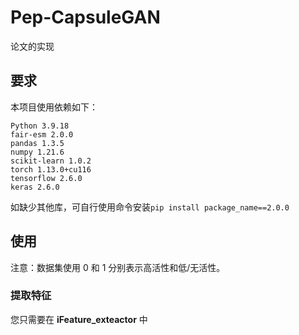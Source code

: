 # Pep-CapsuleGAN
论文的实现
## 要求
本项目使用依赖如下：
```
Python 3.9.18
fair-esm 2.0.0
pandas 1.3.5
numpy 1.21.6
scikit-learn 1.0.2
torch 1.13.0+cu116
tensorflow 2.6.0
keras 2.6.0
```
如缺少其他库，可自行使用命令安装`pip install package_name==2.0.0`

## 使用
注意：数据集使用 0 和 1 分别表示高活性和低/无活性。  
### 提取特征
您只需要在 __iFeature_exteactor__ 中
